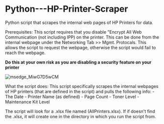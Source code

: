 # Python---HP-Printer-Scraper
Python script that scrapes the internal web pages of HP Printers for data. 

Prerequisites:
  This script requires that you disable "Encrypt All Web Communication (not including IPP) on the printer. This can be done from the internal webpage under the Networking Tab >> Mgmt. Protocals.
  This allows the script to request the webpage, otherwise the script would fail to reach the webpage. 
  
  **Do this at your own risk as you are disabling a security feature on your printer**

  ![msedge_MiwG7D5wCM](https://github.com/Brand07/Python---HP-Printer-Scraper/assets/81128304/857f363f-b7dd-4d55-934e-ab152758a916)



What the script does:
  This script specifically scrapes the internal webpages of HP printers (that are defined in the script) and pulls the following info:
    - The Date
    - Printer Name (as defined)
    - Page Count
    - Toner Level 
    - Maintenance Kit Level

  The script will look for a .xlsx file named (AllPrinters.xlsx). If if doesn't find the .xlsx, it will create one in the directory in which you run the script from.
